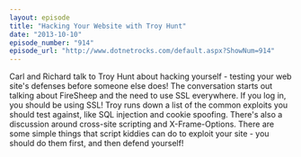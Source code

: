 ```yaml
---
layout: episode
title: "Hacking Your Website with Troy Hunt"
date: "2013-10-10"
episode_number: "914"
episode_url: "http://www.dotnetrocks.com/default.aspx?ShowNum=914"
---
```


Carl and Richard talk to Troy Hunt about hacking yourself - testing your web site's defenses before someone else does! The conversation starts out talking about FireSheep and the need to use SSL everywhere. If you log in, you should be using SSL! Troy runs down a list of the common exploits you should test against, like SQL injection and cookie spoofing. There's also a discussion around cross-site scripting and X-Frame-Options. There are some simple things that script kiddies can do to exploit your site - you should do them first, and then defend yourself!
